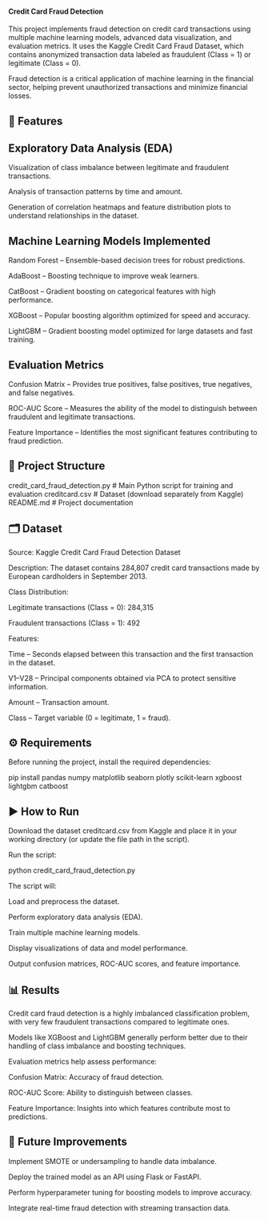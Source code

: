 #### Credit Card Fraud Detection

This project implements fraud detection on credit card transactions using multiple machine learning models, advanced data visualization, and evaluation metrics. It uses the Kaggle Credit Card Fraud Dataset, which contains anonymized transaction data labeled as fraudulent (Class = 1) or legitimate (Class = 0).

Fraud detection is a critical application of machine learning in the financial sector, helping prevent unauthorized transactions and minimize financial losses.



## 📌 Features

## Exploratory Data Analysis (EDA)

Visualization of class imbalance between legitimate and fraudulent transactions.

Analysis of transaction patterns by time and amount.

Generation of correlation heatmaps and feature distribution plots to understand relationships in the dataset.


## Machine Learning Models Implemented

Random Forest – Ensemble-based decision trees for robust predictions.

AdaBoost – Boosting technique to improve weak learners.

CatBoost – Gradient boosting on categorical features with high performance.

XGBoost – Popular boosting algorithm optimized for speed and accuracy.

LightGBM – Gradient boosting model optimized for large datasets and fast training.


## Evaluation Metrics

Confusion Matrix – Provides true positives, false positives, true negatives, and false negatives.

ROC-AUC Score – Measures the ability of the model to distinguish between fraudulent and legitimate transactions.

Feature Importance – Identifies the most significant features contributing to fraud prediction.





## 📂 Project Structure
credit_card_fraud_detection.py   # Main Python script for training and evaluation
creditcard.csv                   # Dataset (download separately from Kaggle)
README.md                        # Project documentation




## 🗂 Dataset

Source: Kaggle Credit Card Fraud Detection Dataset

Description: The dataset contains 284,807 credit card transactions made by European cardholders in September 2013.

Class Distribution:

Legitimate transactions (Class = 0): 284,315

Fraudulent transactions (Class = 1): 492

Features:

Time – Seconds elapsed between this transaction and the first transaction in the dataset.

V1–V28 – Principal components obtained via PCA to protect sensitive information.

Amount – Transaction amount.

Class – Target variable (0 = legitimate, 1 = fraud).




## ⚙️ Requirements

Before running the project, install the required dependencies:

pip install pandas numpy matplotlib seaborn plotly scikit-learn xgboost lightgbm catboost





## ▶️ How to Run

Download the dataset creditcard.csv from Kaggle and place it in your working directory (or update the file path in the script).

Run the script:

python credit_card_fraud_detection.py


The script will:

Load and preprocess the dataset.

Perform exploratory data analysis (EDA).

Train multiple machine learning models.

Display visualizations of data and model performance.

Output confusion matrices, ROC-AUC scores, and feature importance.



## 📊 Results

Credit card fraud detection is a highly imbalanced classification problem, with very few fraudulent transactions compared to legitimate ones.

Models like XGBoost and LightGBM generally perform better due to their handling of class imbalance and boosting techniques.

Evaluation metrics help assess performance:

Confusion Matrix: Accuracy of fraud detection.

ROC-AUC Score: Ability to distinguish between classes.

Feature Importance: Insights into which features contribute most to predictions.



## 🚀 Future Improvements

Implement SMOTE or undersampling to handle data imbalance.

Deploy the trained model as an API using Flask or FastAPI.

Perform hyperparameter tuning for boosting models to improve accuracy.

Integrate real-time fraud detection with streaming transaction data.
